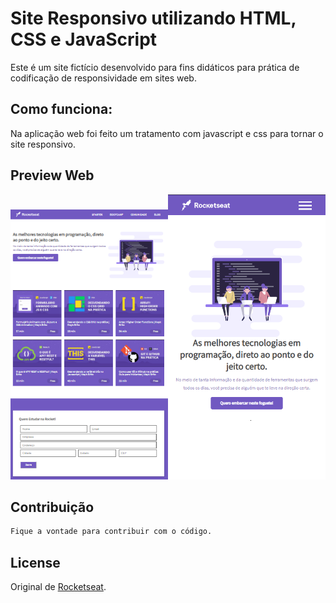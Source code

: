 # Site Responsivo utilizando HTML, CSS e JavaScript
Este é um site fictício desenvolvido para fins didáticos para prática de codificação de responsividade em sites web.

## Como funciona:

Na aplicação web foi feito um tratamento com javascript e css para tornar o site responsivo.

## Preview Web

<img src="https://github.com/bruiglesias/site-responsivo-rocketseat-exemplo/blob/master/image.PNG" width="50%"/><img src="https://github.com/bruiglesias/site-responsivo-rocketseat-exemplo/blob/master/image2.PNG" width="50%"/>




## Contribuição
```bash
Fique a vontade para contribuir com o código.
```

## License
Original de [Rocketseat](https://Rocketseat.com.br). 
